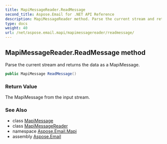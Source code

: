 ```yaml
---
title: MapiMessageReader.ReadMessage
second_title: Aspose.Email for .NET API Reference
description: MapiMessageReader method. Parse the current stream and returns the data as a MapiMessage
type: docs
weight: 40
url: /net/aspose.email.mapi/mapimessagereader/readmessage/
---
```

## MapiMessageReader.ReadMessage method

Parse the current stream and returns the data as a MapiMessage.

```csharp
public MapiMessage ReadMessage()
```

### Return Value

The MapiMessage from the input stream.

### See Also

* class [MapiMessage](../../mapimessage/)
* class [MapiMessageReader](../)
* namespace [Aspose.Email.Mapi](../../mapimessagereader/)
* assembly [Aspose.Email](../../../)



